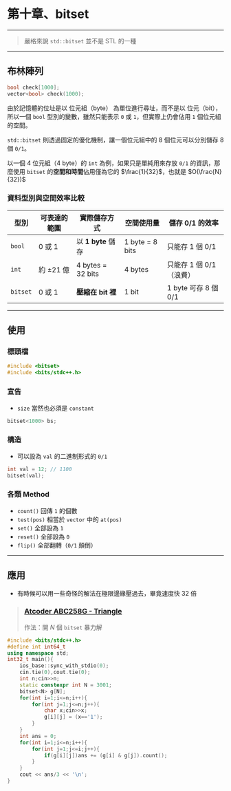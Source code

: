 # 第十章、bitset
---
> 嚴格來說 `std::bitset` 並不是 STL 的一種

---

## 布林陣列
```cpp
bool check[1000];
vector<bool> check(1000);
```

由於記憶體的位址是以 位元組（byte） 為單位進行尋址，而不是以 位元（bit），所以一個 `bool` 型別的變數，雖然只能表示 `0` 或 `1`，但實際上仍會佔用 `1` 個位元組的空間。

`std::bitset` 則透過固定的優化機制，讓一個位元組中的 8 個位元可以分別儲存 8 個 `0/1`。

以一個 4 位元組（4 byte）的 `int` 為例，如果只是單純用來存放 `0/1` 的資訊，那麼使用 `bitset` 的**空間和時間**佔用僅為它的 $\frac{1}{32}$，也就是 $O(\frac{N}{32})$

### 資料型別與空間效率比較  

| 型別      | 可表達的範圍 | 實際儲存方式         | 空間使用量      | 儲存 0/1 的效率       |
|-----------|--------------|----------------------|-----------------|-----------------------|
| `bool`    | 0 或 1       | 以 **1 byte** 儲存   | 1 byte = 8 bits | 只能存 1 個 0/1       |
| `int`     | 約 ±21 億    | 4 bytes = 32 bits    | 4 bytes         | 只能存 1 個 0/1（浪費）|
| `bitset`  | 0 或 1       | **壓縮在 bit 裡**    | 1 bit           | 1 byte 可存 8 個 0/1  |

---

## 使用
### 標頭檔
```cpp
#include <bitset>
#include <bits/stdc++.h>
```
### 宣告
- `size` 當然也必須是 `constant`
```cpp
bitset<1000> bs;
```
### 構造
- 可以設為 `val` 的二進制形式的 `0/1`
```cpp
int val = 12; // 1100
bitset(val);
```
### 各類 Method
- `count()` 回傳 `1` 的個數
- `test(pos)` 相當於 `vector` 中的 `at(pos)`
- `set()` 全部設為 `1`
- `reset()` 全部設為 `0`
- `flip()` 全部翻轉（`0/1` 顛倒）

---

## 應用
- 有時候可以用一些奇怪的解法在極限邊緣壓過去，畢竟速度快 $32$ 倍
> ### [Atcoder ABC258G - Triangle](https://atcoder.jp/contests/abc258/tasks/abc258_g)
> 
> 作法：開 $N$ 個 `bitset` 暴力解
```cpp
#include <bits/stdc++.h>
#define int int64_t
using namespace std;
int32_t main(){
	ios_base::sync_with_stdio(0);
	cin.tie(0),cout.tie(0);
	int n;cin>>n;
	static constexpr int N = 3001;
	bitset<N> g[N];
	for(int i=1;i<=n;i++){
		for(int j=1;j<=n;j++){
			char x;cin>>x;
			g[i][j] = (x=='1');
		}
	}
	int ans = 0;
	for(int i=1;i<=n;i++){
		for(int j=1;j<=i;j++){
			if(g[i][j])ans += (g[i] & g[j]).count();
		}
	}
	cout << ans/3 << '\n';
}
```
